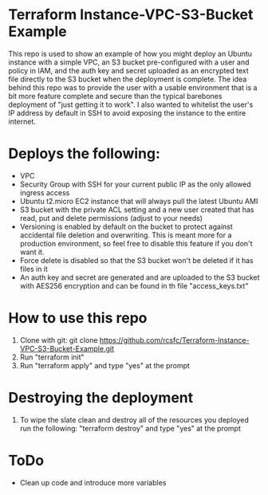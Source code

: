 # Terraform Instance-VPC-S3-Bucket Example
This repo is used to show an example of how you might deploy an Ubuntu instance with a simple VPC, an S3 bucket pre-configured with a user and policy in IAM, and the auth key and secret uploaded as an encrypted text file directly to the S3 bucket when the deployment is complete. The idea behind this repo was to provide the user with a usable environment that is a bit more feature complete and secure than the typical barebones deployment of "just getting it to work". I also wanted to whitelist the user's IP address by default in SSH to avoid exposing the instance to the entire internet.

# Deploys the following:

- VPC
- Security Group with SSH for your current public IP as the only allowed ingress access
- Ubuntu t2.micro EC2 instance that will always pull the latest Ubuntu AMI
- S3 bucket with the private ACL setting and a new user created that has read, put and delete permissions (adjust to your needs)
- Versioning is enabled by default on the bucket to protect against accidental file deletion and overwriting. This is meant more for a production environment, so feel free to disable this feature if you don't want it.
- Force delete is disabled so that the S3 bucket won't be deleted if it has files in it
- An auth key and secret are generated and are uploaded to the S3 bucket with AES256 encryption and can be found in th file "access_keys.txt"

# How to use this repo
1. Clone with git: git clone https://github.com/rcsfc/Terraform-Instance-VPC-S3-Bucket-Example.git
2. Run "terraform init"
3. Run "terraform apply" and type "yes" at the prompt

# Destroying the deployment
1. To wipe the slate clean and destroy all of the resources you deployed run the following: "terraform destroy" and type "yes" at the prompt

# ToDo
- Clean up code and introduce more variables
